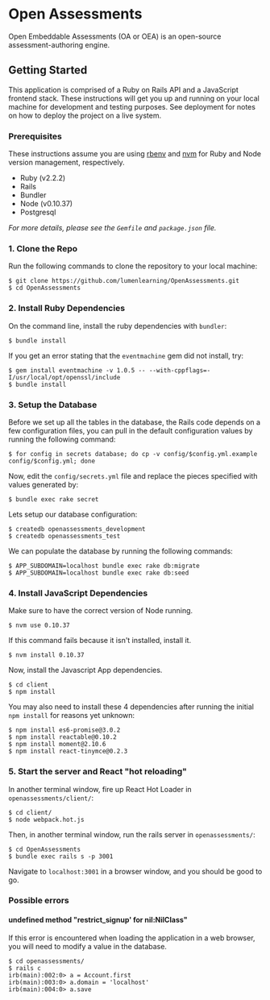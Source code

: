 # Open Assessments

Open Embeddable Assessments (OA or OEA) is an open-source assessment-authoring engine.

## Getting Started

This application is comprised of a Ruby on Rails API and a JavaScript frontend stack. These instructions will get you 
up and running on your local machine for development and testing purposes. See deployment for notes on how to deploy 
the project on a live system.

### Prerequisites

These instructions assume you are using [rbenv](https://github.com/rbenv/rbenv) and 
[nvm](https://github.com/creationix/nvm) for Ruby and Node version management, respectively.

* Ruby (v2.2.2)
* Rails
* Bundler
* Node (v0.10.37)
* Postgresql

*For more details, please see the `Gemfile` and `package.json` file.*

### 1. Clone the Repo

Run the following commands to clone the repository to your local machine:

  ```
  $ git clone https://github.com/lumenlearning/OpenAssessments.git
  $ cd OpenAssessments
  ```

### 2. Install Ruby Dependencies

On the command line, install the ruby dependencies with `bundler`:

  ```
  $ bundle install
  ```

If you get an error stating that the `eventmachine` gem did not install, try:

  ```
  $ gem install eventmachine -v 1.0.5 -- --with-cppflags=-I/usr/local/opt/openssl/include
  $ bundle install
  ```

### 3. Setup the Database

Before we set up all the tables in the database, the Rails code depends on a few configuration files, you can pull in 
the default configuration values by running the following command:

  ```
  $ for config in secrets database; do cp -v config/$config.yml.example config/$config.yml; done
  ```

Now, edit the `config/secrets.yml` file and replace the pieces specified with values generated by:

  ```
  $ bundle exec rake secret
  ```

Lets setup our database configuration:

  ```
  $ createdb openassessments_development
  $ createdb openassessments_test
  ```

We can populate the database by running the following commands:

  ```
  $ APP_SUBDOMAIN=localhost bundle exec rake db:migrate
  $ APP_SUBDOMAIN=localhost bundle exec rake db:seed
  ```
  
### 4. Install JavaScript Dependencies

Make sure to have the correct version of Node running.

```
$ nvm use 0.10.37
```

If this command fails because it isn't installed, install it.

```
$ nvm install 0.10.37
```

Now, install the Javascript App dependencies.

```
$ cd client
$ npm install
```

You may also need to install these 4 dependencies after running the initial
`npm install` for reasons yet unknown:

```
$ npm install es6-promise@3.0.2
$ npm install reactable@0.10.2
$ npm install moment@2.10.6
$ npm install react-tinymce@0.2.3
```


### 5. Start the server and React "hot reloading"

In another terminal window, fire up React Hot Loader in `openassessments/client/`:

  ```
  $ cd client/
  $ node webpack.hot.js
  ```

Then, in another terminal window, run the rails server in `openassessments/`:

  ```
  $ cd OpenAssessments
  $ bundle exec rails s -p 3001
  ```

Navigate to `localhost:3001` in a browser window, and you should be good to go.

### Possible errors

#### undefined method "restrict_signup' for nil:NilClass"

If this error is encountered when loading the application in a web browser, you will need to modify a value in the database.

  ```
  $ cd openassessments/
  $ rails c
  irb(main):002:0> a = Account.first
  irb(main):003:0> a.domain = 'localhost'
  irb(main):004:0> a.save
  ```
